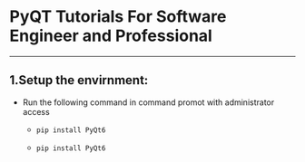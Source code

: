 # PyQT Tutorials For Software Engineer and Professional
----
## 1.Setup the envirnment:
* Run the following command in command promot with administrator access 
    * ```bash
      pip install PyQt6
      ```
    * ```bash
      pip install PyQt6
      ```